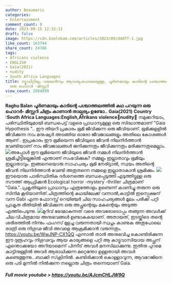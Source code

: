 ```yaml
---
author: Beaumaris
categories:
- Entertainment
comment_count: 0
date: 2023-09-15 12:32:11
draft: false
image: https://cdn.boolokam.com/articles/2023/09/dddff-1.jpg
like_count: 163744
share_count: 24786
tags:
- Africans violence
- ENGLISH
- Gaia(2021)
- nudity
- South Africa Languages
title: ന്യൂഡിറ്റിയും വയലൻസും ആവശ്യംപോലെയുള്ള, പൂർണമായും കാടിന്റെ പശ്ചാത്തലത്തിൽ പറയുന്ന
  ഒരു ഹൊറർ -മിസ്റ്ററി
view_count: 2084899
---
```


**Raghu Balan** **പൂർണമായും കാടിന്റെ പശ്ചാത്തലത്തിൽ കഥ പറയുന്ന ഒരു ഹൊറർ- മിസ്റ്ററി ചിത്രം കാണാൻ താല്പര്യം ഉണ്ടോ..** **Gaia(2021)** **Country :South Africa** **Languages:English,Afrikans** **violence🔞nudity🔞** നമുക്കറിയാം, പരിസ്ഥിതിയുമായി ബന്ധപെട്ട് വളരെ പ്രാധാന്യമുള്ള ഒരു സിദ്ധാന്തമാണ് "Gaia Hypothesis ".. ഈ തിയറി പ്രകാരം ഭൂമി ജീവിക്കുന്ന ഒരു ജീവിയാണ്. ഭൂമിക്കുളളിൽ ജീവിക്കുന്ന നാം മനുഷ്യർ അടങ്ങിയ ഓരോ ജീവജാലങ്ങളും അതിലെ കോശങ്ങൾ ആണ് . ഇപ്രകാരം ഈ ഭൂമിയെന്ന ജീവിയുടെ ജീവൻ നിലനിർത്താൻ വേണ്ടിയാണ് നാം ജീവജാലങ്ങൾ ജനിക്കുന്നതും ജീവിക്കുന്നതും മരിക്കുന്നതുമെല്ലാം. ![](https://cdn.boolokam.com/articles/2023/09/dddff-1.jpg)അപ്പോൾ ഈ ഭൂമിയെന്ന ജീവിയുടെ ജീവൻ നമ്മൾ നിലനിർത്താൻ ശ്രമിച്ചിട്ടില്ലെങ്കിൽ എന്താണ് സംഭവിക്കുക? നമ്മളും ഇല്ലാതാവും ഭൂമിയും ഇല്ലാതാവും. ഇങ്ങനെയൊരു സാഹചര്യം ഭൂമി നേരിട്ടാൽ, സ്വയം അതിന്റെ ജീവൻ നിലനിർത്താൻ വേണ്ടി അതുതന്നെ നമ്മളെ ഇല്ലാതാകാൻ ശ്രമിക്കും. ![](https://cdn.boolokam.com/articles/2023/09/qdffff-1-2.jpg)ഈയൊരു പാരിസ്ഥിതിക ദർശനത്തെ ബന്ധപ്പെടുത്തി എടുത്തിട്ടുള്ള ഒരു സൗത്ത് ആഫ്രിക്കൻ Ecological horror -mystery -thriller ചിത്രമാണ് "Gaia."..പ്രകൃതിയുടെ പ്രാധാന്യം എത്രത്തോളം ഉണ്ടെന്ന് കാണിച്ചു തരുന്ന ഒരു സിനിമ കൂടിയാണിത്.ചിത്രത്തിന്റെ കഥയിലേക്ക് വന്നാൽ,കാട്ടിൽ ഇസ്പെക്ഷന് വന്ന Gabi എന്ന ഫോറസ്റ്റ് റെയിഞ്ചർ ചില സാഹചര്യങ്ങൾ മൂലം പരിക്ക് പറ്റി പ്രാകൃത രീതിയിൽ ജീവിക്കുന്ന ഒരു അച്ഛന്റെയും മകന്റെയും അടുത്ത എത്തിപെടുന്നു. ![](https://cdn.boolokam.com/articles/2023/09/cv.jpg)മുറിവ് ഭേദമാകുന്നത് വരെ അവരോടൊപ്പം തങ്ങുന്ന അവൾക്ക്‌ ചില വിചിത്രമായ അനുഭവങ്ങൾ ഉണ്ടാകുകയാണ്. അതായത്, ഇടയ്ക്കിടെ തന്റെ ശരീരത്തിൽ നിന്നും ഫംഗസ് മുളച്ച വരുന്നതായി സ്വപ്നം കാണുക അതുപോലെ രാത്രി ഒരു നിഗൂഢ ജീവി അവളെ ആക്രമിക്കാൻ വരുന്നതും. https://youtu.be/WwJNP-CX1QQ എന്നാൽ താൻ അനുഭവിച്ച കൊണ്ടിരിക്കുന്ന ഈ ദുരൂഹവും നിഗൂഢവും ആയ കാര്യങ്ങളെ പറ്റി ആ കാട്ടുവാസിയായ അച്ഛന് എന്തൊക്കയോ അറിയാമെന്ന് പിന്നീട് അവൾ മനസിലാക്കുന്നു. ഇതിനു പുറമെ കാട്ടിനുള്ളിൽ അവർ ആരാധിക്കുന്ന മറ്റെന്തോ ഉള്ളതായി അവൾ കണ്ടെത്തുന്നു...ബാക്കി സ്‌ക്രീനിൽ. കണ്ടിരിക്കാൻ കൊള്ളാവുന്ന, ആവറേജിനെ ഒരു പടി മുന്നിൽ നിൽക്കുന്ന നല്ലൊരു ചിത്രം തന്നെയാണ് Gaia. 

##### **Full movie youtube > <https://youtu.be/AJcmCHLJW9Q>**